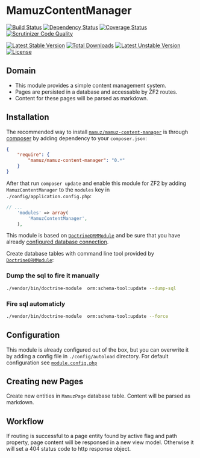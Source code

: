 # MamuzContentManager

[![Build Status](https://travis-ci.org/mamuz/MamuzContentManager.svg?branch=master)](https://travis-ci.org/mamuz/MamuzContentManager)
[![Dependency Status](https://www.versioneye.com/user/projects/538f789246c473958600002c/badge.svg?style=flat)](https://www.versioneye.com/user/projects/538f789246c473958600002c)
[![Coverage Status](https://coveralls.io/repos/mamuz/MamuzContentManager/badge.png?branch=master)](https://coveralls.io/r/mamuz/MamuzContentManager?branch=master)
[![Scrutinizer Code Quality](https://scrutinizer-ci.com/g/mamuz/MamuzContentManager/badges/quality-score.png?b=master)](https://scrutinizer-ci.com/g/mamuz/MamuzContentManager/?branch=master)

[![Latest Stable Version](https://poser.pugx.org/mamuz/mamuz-content-manager/v/stable.svg)](https://packagist.org/packages/mamuz/mamuz-content-manager)
[![Total Downloads](https://poser.pugx.org/mamuz/mamuz-content-manager/downloads.svg)](https://packagist.org/packages/mamuz/mamuz-content-manager)
[![Latest Unstable Version](https://poser.pugx.org/mamuz/mamuz-content-manager/v/unstable.svg)](https://packagist.org/packages/mamuz/mamuz-content-manager)
[![License](https://poser.pugx.org/mamuz/mamuz-content-manager/license.svg)](https://packagist.org/packages/mamuz/mamuz-content-manager)

## Domain

 - This module provides a simple content management system.
 - Pages are persisted in a database and accessable by ZF2 routes.
 - Content for these pages will be parsed as markdown.

## Installation

The recommended way to install
[`mamuz/mamuz-content-manager`](https://packagist.org/packages/mamuz/mamuz-content-manager) is through
[composer](http://getcomposer.org/) by adding dependency to your `composer.json`:

```json
{
    "require": {
        "mamuz/mamuz-content-manager": "0.*"
    }
}
```

After that run `composer update` and enable this module for ZF2 by adding
`MamuzContentManager` to the `modules` key in `./config/application.config.php`:

```php
// ...
    'modules' => array(
        'MamuzContentManager',
    ),
```

This module is based on [`DoctrineORMModule`](https://github.com/doctrine/DoctrineORMModule)
and be sure that you have already [configured database connection](https://github.com/doctrine/DoctrineORMModule).

Create database tables with command line tool provided by
[`DoctrineORMModule`](https://github.com/doctrine/DoctrineORMModule):

### Dump the sql to fire it manually
```sh
./vendor/bin/doctrine-module  orm:schema-tool:update --dump-sql
```

### Fire sql automaticly

```sh
./vendor/bin/doctrine-module  orm:schema-tool:update --force
```

## Configuration

This module is already configured out of the box, but you can overwrite it by
adding a config file in `./config/autoload` directory.
For default configuration see
[`module.config.php`](https://github.com/mamuz/MamuzContentManager/blob/master/config/module.config.php)

## Creating new Pages

Create new entities in `MamuzPage` database table.
Content will be parsed as markdown.

## Workflow

If routing is successful to a page entity found by active flag and path property,
page content will be responsed in a new view model. Otherwise it will set a 404 status code
to http response object.
